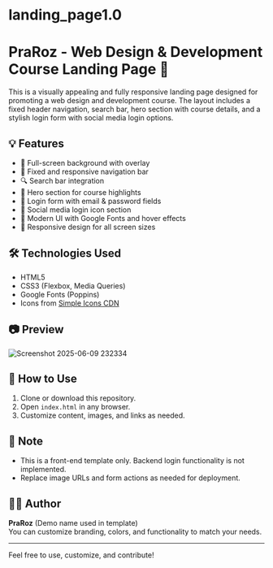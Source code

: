 # landing_page1.0

# PraRoz - Web Design & Development Course Landing Page 🚀

This is a visually appealing and fully responsive landing page designed for promoting a web design and development course. The layout includes a fixed header navigation, search bar, hero section with course details, and a stylish login form with social media login options.

## 💡 Features

- 🌄 Full-screen background with overlay
- 🧭 Fixed and responsive navigation bar
- 🔍 Search bar integration
- 📣 Hero section for course highlights
- 🔐 Login form with email & password fields
- 🔗 Social media login icon section
- 🎨 Modern UI with Google Fonts and hover effects
- 📱 Responsive design for all screen sizes

## 🛠️ Technologies Used

- HTML5
- CSS3 (Flexbox, Media Queries)
- Google Fonts (Poppins)
- Icons from [Simple Icons CDN](https://cdn.jsdelivr.net/npm/simple-icons)

## 📷 Preview

![Screenshot 2025-06-09 232334](https://github.com/user-attachments/assets/9ed42304-6efa-48bf-a8a5-53c92c4c9bed)


## 📁 How to Use

1. Clone or download this repository.
2. Open `index.html` in any browser.
3. Customize content, images, and links as needed.

## 📌 Note

- This is a front-end template only. Backend login functionality is not implemented.
- Replace image URLs and form actions as needed for deployment.

## 👨‍💻 Author

**PraRoz** (Demo name used in template)  
You can customize branding, colors, and functionality to match your needs.

---

Feel free to use, customize, and contribute!
